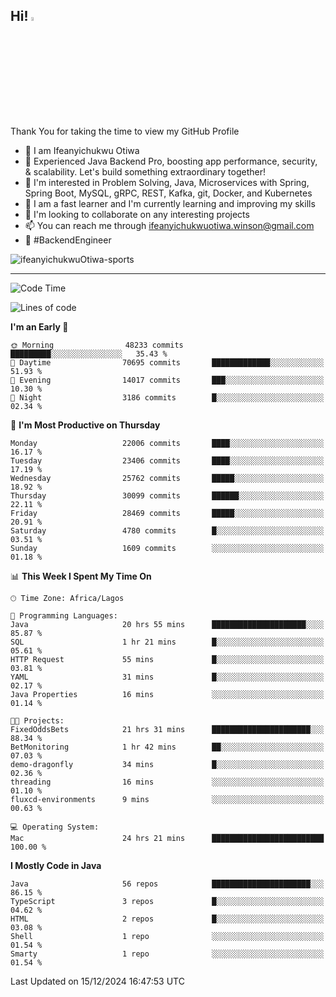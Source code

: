 <!-- BLOG-POST-LIST:START --><!-- BLOG-POST-LIST:END -->

## Hi! <img src="https://media.giphy.com/media/hvRJCLFzcasrR4ia7z/giphy.gif" width="4%"> 

Thank You for taking the time to view my GitHub Profile

- 👋 I am Ifeanyichukwu Otiwa
- 🚀 Experienced Java Backend Pro, boosting app performance, security, & scalability. Let's build something extraordinary together!
- 👀 I'm interested in Problem Solving, Java, Microservices with Spring, Spring Boot, MySQL, gRPC, REST, Kafka, git, Docker, and Kubernetes
- 🌱 I am a fast learner and I'm currently learning and improving my skills
- 💞️ I'm looking to collaborate on any interesting projects
- 📫 You can reach me through ifeanyichukwuotiwa.winson@gmail.com
- 🚀 #BackendEngineer

<p align="left" marginTop="10px"> <img src="https://komarev.com/ghpvc/?username=ifeanyichukwuOtiwa-sports&label=Profile%20views&color=0e75b6&style=for-the-badge" alt="ifeanyichukwuOtiwa-sports" /> </p>

***

<!--START_SECTION:waka-->
![Code Time](http://img.shields.io/badge/Code%20Time-3%2C227%20hrs%2020%20mins-blue)

![Lines of code](https://img.shields.io/badge/From%20Hello%20World%20I%27ve%20Written-33.8%20million%20lines%20of%20code-blue)

**I'm an Early 🐤** 

```text
🌞 Morning                48233 commits       █████████░░░░░░░░░░░░░░░░   35.43 % 
🌆 Daytime                70695 commits       █████████████░░░░░░░░░░░░   51.93 % 
🌃 Evening                14017 commits       ███░░░░░░░░░░░░░░░░░░░░░░   10.30 % 
🌙 Night                  3186 commits        █░░░░░░░░░░░░░░░░░░░░░░░░   02.34 % 
```
📅 **I'm Most Productive on Thursday** 

```text
Monday                   22006 commits       ████░░░░░░░░░░░░░░░░░░░░░   16.17 % 
Tuesday                  23406 commits       ████░░░░░░░░░░░░░░░░░░░░░   17.19 % 
Wednesday                25762 commits       █████░░░░░░░░░░░░░░░░░░░░   18.92 % 
Thursday                 30099 commits       ██████░░░░░░░░░░░░░░░░░░░   22.11 % 
Friday                   28469 commits       █████░░░░░░░░░░░░░░░░░░░░   20.91 % 
Saturday                 4780 commits        █░░░░░░░░░░░░░░░░░░░░░░░░   03.51 % 
Sunday                   1609 commits        ░░░░░░░░░░░░░░░░░░░░░░░░░   01.18 % 
```


📊 **This Week I Spent My Time On** 

```text
🕑︎ Time Zone: Africa/Lagos

💬 Programming Languages: 
Java                     20 hrs 55 mins      █████████████████████░░░░   85.87 % 
SQL                      1 hr 21 mins        █░░░░░░░░░░░░░░░░░░░░░░░░   05.61 % 
HTTP Request             55 mins             █░░░░░░░░░░░░░░░░░░░░░░░░   03.81 % 
YAML                     31 mins             █░░░░░░░░░░░░░░░░░░░░░░░░   02.17 % 
Java Properties          16 mins             ░░░░░░░░░░░░░░░░░░░░░░░░░   01.14 % 

🐱‍💻 Projects: 
FixedOddsBets            21 hrs 31 mins      ██████████████████████░░░   88.34 % 
BetMonitoring            1 hr 42 mins        ██░░░░░░░░░░░░░░░░░░░░░░░   07.03 % 
demo-dragonfly           34 mins             █░░░░░░░░░░░░░░░░░░░░░░░░   02.36 % 
threading                16 mins             ░░░░░░░░░░░░░░░░░░░░░░░░░   01.10 % 
fluxcd-environments      9 mins              ░░░░░░░░░░░░░░░░░░░░░░░░░   00.63 % 

💻 Operating System: 
Mac                      24 hrs 21 mins      █████████████████████████   100.00 % 
```

**I Mostly Code in Java** 

```text
Java                     56 repos            ██████████████████████░░░   86.15 % 
TypeScript               3 repos             █░░░░░░░░░░░░░░░░░░░░░░░░   04.62 % 
HTML                     2 repos             █░░░░░░░░░░░░░░░░░░░░░░░░   03.08 % 
Shell                    1 repo              ░░░░░░░░░░░░░░░░░░░░░░░░░   01.54 % 
Smarty                   1 repo              ░░░░░░░░░░░░░░░░░░░░░░░░░   01.54 % 
```




 Last Updated on 15/12/2024 16:47:53 UTC
<!--END_SECTION:waka-->

<!--
<p align="center">
![trophy](https://github-profile-trophy.vercel.app/?username=ifeanyichukwuOtiwa-sports&theme=onedark) (https://github.com/ryo-ma/github-profile-trophy)
</p>
-->

<!---
ifeanyi-otiwa/ifeanyi-otiwa is a ✨ special ✨ repository because its `README.md` (this file) appears on your GitHub profile.
You can click the Preview link to take a look at your changes.
--->
